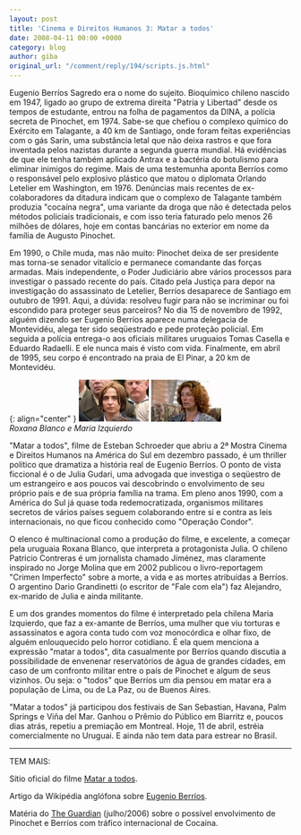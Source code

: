 ```yaml
---
layout: post
title: 'Cinema e Direitos Humanos 3: Matar a todos'
date: 2008-04-11 00:00 +0000
category: blog
author: giba
original_url: "/comment/reply/194/scripts.js.html"
---
```


Eugenio Berríos Sagredo era o nome do sujeito. Bioquímico chileno nascido em 1947, ligado ao grupo de extrema direita "Patria y Libertad" desde os tempos de estudante, entrou na folha de pagamentos da DINA, a polícia secreta de Pinochet, em 1974. Sabe-se que chefiou o complexo químico do Exército em Talagante, a 40 km de Santiago, onde foram feitas experiências com o gás Sarin, uma substância letal que não deixa rastros e que fora inventada pelos nazistas durante a segunda guerra mundial. Há evidências de que ele tenha também aplicado Antrax e a bactéria do botulismo para eliminar inimigos do regime. Mais de uma testemunha aponta Berríos como o responsável pelo explosivo plástico que matou o diplomata Orlando Letelier em Washington, em 1976. Denúncias mais recentes de ex-colaboradores da ditadura indicam que o complexo de Talagante também produzia "cocaína negra", uma variante da droga que não é detectada pelos métodos policiais tradicionais, e com isso teria faturado pelo menos 26 milhões de dólares, hoje em contas bancárias no exterior em nome da família de Augusto Pinochet.

Em 1990, o Chile muda, mas não muito: Pinochet deixa de ser presidente mas torna-se senador vitalício e permanece comandante das forças armadas. Mais independente, o Poder Judiciário abre vários processos para investigar o passado recente do país. Citado pela Justiça para depor na investigação do assassinato de Letelier, Berríos desaparece de Santiago em outubro de 1991. Aqui, a dúvida: resolveu fugir para não se incriminar ou foi escondido para proteger seus parceiros? No dia 15 de novembro de 1992, alguém dizendo ser Eugenio Berríos aparece numa delegacia de Montevidéu, alega ter sido seqüestrado e pede proteção policial. Em seguida a polícia entrega-o aos oficiais militares uruguaios Tomas Casella e Eduardo Radaelli. E ele nunca mais é visto com vida. Finalmente, em abril de 1995, seu corpo é encontrado na praia de El Pinar, a 20 km de Montevidéu.

{: align="center" }
![Roxana Blanco](/uploads/roxana.jpg) ![Maria Izquierdo](/uploads/izquierdo.jpg)  
_Roxana Blanco e Maria Izquierdo_

"Matar a todos", filme de Esteban Schroeder que abriu a 2ª Mostra Cinema e Direitos Humanos na América do Sul em dezembro passado, é um thriller político que dramatiza a história real de Eugenio Berríos. O ponto de vista ficcional é o de Julia Gudari, uma advogada que investiga o seqüestro de um estrangeiro e aos poucos vai descobrindo o envolvimento de seu próprio país e de sua própria família na trama. Em pleno anos 1990, com a América do Sul já quase toda redemocratizada, organismos militares secretos de vários países seguem colaborando entre si e contra as leis internacionais, no que ficou conhecido como "Operação Condor".

O elenco é multinacional como a produção do filme, e excelente, a começar pela uruguaia Roxana Blanco, que interpreta a protagonista Julia. O chileno Patricio Contreras é um jornalista chamado Jiménez, mas claramente inspirado no Jorge Molina que em 2002 publicou o livro-reportagem "Crimen Imperfecto" sobre a morte, a vida e as mortes atribuídas a Berríos. O argentino Dario Grandinetti (o escritor de "Fale com ela") faz Alejandro, ex-marido de Julia e ainda militante.

E um dos grandes momentos do filme é interpretado pela chilena Maria Izquierdo, que faz a ex-amante de Berríos, uma mulher que viu torturas e assassinatos e agora conta tudo com voz monocórdica e olhar fixo, de alguém enlouquecido pelo horror cotidiano. É ela quem menciona a expressão "matar a todos", dita casualmente por Berríos quando discutia a possibilidade de envenenar reservatórios de água de grandes cidades, em caso de um confronto militar entre o país de Pinochet e algum de seus vizinhos. Ou seja: o "todos" que Berríos um dia pensou em matar era a população de Lima, ou de La Paz, ou de Buenos Aires.

"Matar a todos" já participou dos festivais de San Sebastian, Havana, Palm Springs e Viña del Mar. Ganhou o Prêmio do Público em Biarritz e, poucos dias atrás, repetiu a premiação em Montreal. Hoje, 11 de abril, estréia comercialmente no Uruguai. E ainda não tem data para estrear no Brasil.

**********

TEM MAIS: 

Sítio oficial do filme [Matar a todos](http://www.mataratodos.com/).

Artigo da Wikipédia anglófona sobre [Eugenio Berríos](http://en.wikipedia.org/wiki/Eugenio_Berr%C3%ADos).

Matéria do [The Guardian](http://www.guardian.co.uk/world/2006/jul/11/chile.drugstrade) (julho/2006) sobre o possível envolvimento de Pinochet e Berríos com tráfico internacional de Cocaína.
